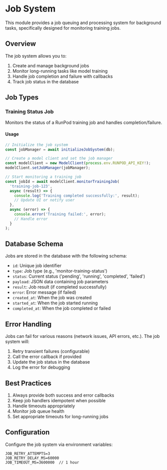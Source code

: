 # Job System

This module provides a job queuing and processing system for background tasks, specifically designed for monitoring training jobs.

## Overview

The job system allows you to:
1. Create and manage background jobs
2. Monitor long-running tasks like model training
3. Handle job completion and failure with callbacks
4. Track job status in the database

## Job Types

### Training Status Job

Monitors the status of a RunPod training job and handles completion/failure.

#### Usage

```typescript
// Initialize the job system
const jobManager = await initializeJobSystem(db);

// Create a model client and set the job manager
const modelClient = new ModelClient(process.env.RUNPOD_API_KEY!);
modelClient.setJobManager(jobManager);

// Start monitoring a training job
const jobId = await modelClient.monitorTrainingJob(
  'training-job-123',
  async (result) => {
    console.log('Training completed successfully:', result);
    // Update UI or notify user
  },
  async (error) => {
    console.error('Training failed:', error);
    // Handle error
  }
);
```

## Database Schema

Jobs are stored in the database with the following schema:

- `id`: Unique job identifier
- `type`: Job type (e.g., 'monitor-training-status')
- `status`: Current status ('pending', 'running', 'completed', 'failed')
- `payload`: JSON data containing job parameters
- `result`: Job result (if completed successfully)
- `error`: Error message (if failed)
- `created_at`: When the job was created
- `started_at`: When the job started running
- `completed_at`: When the job completed or failed

## Error Handling

Jobs can fail for various reasons (network issues, API errors, etc.). The job system will:

1. Retry transient failures (configurable)
2. Call the error callback if provided
3. Update the job status in the database
4. Log the error for debugging

## Best Practices

1. Always provide both success and error callbacks
2. Keep job handlers idempotent when possible
3. Handle timeouts appropriately
4. Monitor job queue health
5. Set appropriate timeouts for long-running jobs

## Configuration

Configure the job system via environment variables:

```
JOB_RETRY_ATTEMPTS=3
JOB_RETRY_DELAY_MS=60000
JOB_TIMEOUT_MS=3600000  // 1 hour
```
